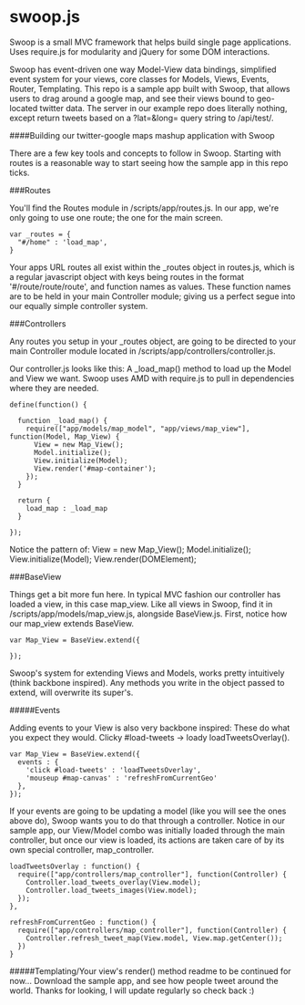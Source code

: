 # swoop.js
Swoop is a small MVC framework that helps build single page applications.  Uses require.js for modularity and jQuery for some DOM interactions.

Swoop has event-driven one way Model-View data bindings, simplified event system for your views, core classes for Models, Views, Events, Router, Templating.  This repo is a sample app built with Swoop, that allows users to drag around a google map, and see their views bound to geo-located twitter data.  The server in our example repo does literally nothing, except return tweets based on a ?lat=&long= query string to /api/test/.

####Building our twitter-google maps mashup application with Swoop

There are a few key tools and concepts to follow in Swoop.  Starting with routes is a reasonable way to start seeing how the sample app in this repo ticks.

###Routes
  
You'll find the Routes module in /scripts/app/routes.js.  In our app, we're only going to use one route; the one for the main screen.

    var _routes = {
      "#/home" : 'load_map',
    }

Your apps URL routes all exist within the _routes object in routes.js, which is a regular javascript object with keys being routes in the format '#/route/route/route', and function names as values.  These function names are to be held in your main Controller module; giving us a perfect segue into our equally simple controller system.

###Controllers

Any routes you setup in your _routes object, are going to be directed to your main Controller module located in /scripts/app/controllers/controller.js.

Our controller.js looks like this:  A _load_map() method to load up the Model and View we want. Swoop uses AMD with require.js to pull in dependencies where they are needed.

    define(function() {

      function _load_map() {
        require(["app/models/map_model", "app/views/map_view"], function(Model, Map_View) {
          View = new Map_View();
          Model.initialize();
          View.initialize(Model);
          View.render('#map-container');
        });
      }
  
      return {
        load_map : _load_map
      }

    });

Notice the pattern of:
      View = new Map_View();
      Model.initialize();
      View.initialize(Model);
      View.render(DOMElement);

###BaseView

Things get a bit more fun here.   In typical MVC fashion our controller has loaded a view, in this case map_view.  Like all views in Swoop, find it in /scripts/app/models/map_view.js, alongside BaseView.js.  First, notice how our map_view extends BaseView.

    var Map_View = BaseView.extend({
          
    });

Swoop's system for extending Views and Models, works pretty intuitively (think backbone inspired).  Any methods you write in the object passed to extend, will overwrite its super's.

#####Events

Adding events to your View is also very backbone inspired: These do what you expect they would.  Clicky #load-tweets -> loady loadTweetsOverlay().  

    var Map_View = BaseView.extend({
      events : {
        'click #load-tweets' : 'loadTweetsOverlay',
        'mouseup #map-canvas' : 'refreshFromCurrentGeo'
      },
    });

If your events are going to be updating a model (like you will see the ones above do), Swoop wants you to do that through a controller.  Notice in our sample app, our View/Model combo was initially loaded through the main controller, but once our view is loaded, its actions are taken care of by its own special controller, map_controller.

    loadTweetsOverlay : function() {
      require(["app/controllers/map_controller"], function(Controller) {
        Controller.load_tweets_overlay(View.model);
        Controller.load_tweets_images(View.model);
      });
    },
      
    refreshFromCurrentGeo : function() {
      require(["app/controllers/map_controller"], function(Controller) {
        Controller.refresh_tweet_map(View.model, View.map.getCenter());
      })
    }

#####Templating/Your view's render() method
readme to be continued for now... Download the sample app, and see how people tweet around the world.  Thanks for looking, I will update regularly so check back :)
